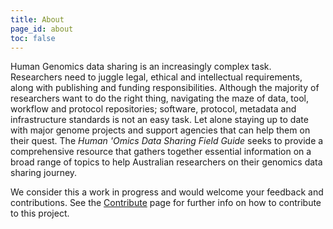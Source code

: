 ```yaml
---
title: About
page_id: about
toc: false
---
```


Human Genomics data sharing is an increasingly complex task. Researchers need to juggle legal, ethical and intellectual requirements, along with publishing and funding responsibilities. Although the majority of researchers want to do the right thing, navigating the maze of data, tool, workflow and protocol repositories; software, protocol, metadata and infrastructure standards is not an easy task. Let alone staying up to date with major genome projects and support agencies that can help them on their quest. The *Human 'Omics Data Sharing Field Guide* seeks to provide a comprehensive resource that gathers together essential information on a broad range of topics to help Australian researchers on their genomics data sharing journey. 

We consider this a work in progress and would welcome your feedback and contributions. See the [Contribute](contribute) page for further info on how to contribute to this project.